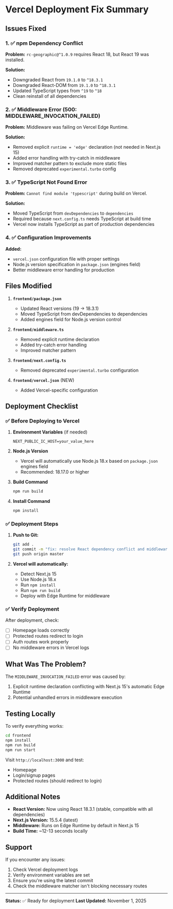 # Vercel Deployment Fix Summary

## Issues Fixed

### 1. ✅ npm Dependency Conflict
**Problem:** `rc-geographic@^1.0.9` requires React 18, but React 19 was installed.

**Solution:**
- Downgraded React from `19.1.0` to `^18.3.1`
- Downgraded React-DOM from `19.1.0` to `^18.3.1`
- Updated TypeScript types from `^19` to `^18`
- Clean reinstall of all dependencies

### 2. ✅ Middleware Error (500: MIDDLEWARE_INVOCATION_FAILED)
**Problem:** Middleware was failing on Vercel Edge Runtime.

**Solution:**
- Removed explicit `runtime = 'edge'` declaration (not needed in Next.js 15)
- Added error handling with try-catch in middleware
- Improved matcher pattern to exclude more static files
- Removed deprecated `experimental.turbo` config

### 3. ✅ TypeScript Not Found Error
**Problem:** `Cannot find module 'typescript'` during build on Vercel.

**Solution:**
- Moved TypeScript from `devDependencies` to `dependencies`
- Required because `next.config.ts` needs TypeScript at build time
- Vercel now installs TypeScript as part of production dependencies

### 4. ✅ Configuration Improvements
**Added:**
- `vercel.json` configuration file with proper settings
- Node.js version specification in `package.json` (engines field)
- Better middleware error handling for production

## Files Modified

1. **`frontend/package.json`**
   - Updated React versions (19 → 18.3.1)
   - Moved TypeScript from devDependencies to dependencies
   - Added engines field for Node.js version control

2. **`frontend/middleware.ts`**
   - Removed explicit runtime declaration
   - Added try-catch error handling
   - Improved matcher pattern

3. **`frontend/next.config.ts`**
   - Removed deprecated `experimental.turbo` configuration

4. **`frontend/vercel.json`** (NEW)
   - Added Vercel-specific configuration

## Deployment Checklist

### ✅ Before Deploying to Vercel

1. **Environment Variables** (if needed)
   ```
   NEXT_PUBLIC_IC_HOST=your_value_here
   ```
   
2. **Node.js Version**
   - Vercel will automatically use Node.js 18.x based on `package.json` engines field
   - Recommended: 18.17.0 or higher

3. **Build Command**
   ```bash
   npm run build
   ```

4. **Install Command**
   ```bash
   npm install
   ```

### ✅ Deployment Steps

1. **Push to Git:**
   ```bash
   git add .
   git commit -m "fix: resolve React dependency conflict and middleware errors"
   git push origin master
   ```

2. **Vercel will automatically:**
   - Detect Next.js 15
   - Use Node.js 18.x
   - Run `npm install`
   - Run `npm run build`
   - Deploy with Edge Runtime for middleware

### ✅ Verify Deployment

After deployment, check:
- [ ] Homepage loads correctly
- [ ] Protected routes redirect to login
- [ ] Auth routes work properly
- [ ] No middleware errors in Vercel logs

## What Was The Problem?

The `MIDDLEWARE_INVOCATION_FAILED` error was caused by:
1. Explicit runtime declaration conflicting with Next.js 15's automatic Edge Runtime
2. Potential unhandled errors in middleware execution

## Testing Locally

To verify everything works:
```bash
cd frontend
npm install
npm run build
npm run start
```

Visit `http://localhost:3000` and test:
- Homepage
- Login/signup pages
- Protected routes (should redirect to login)

## Additional Notes

- **React Version:** Now using React 18.3.1 (stable, compatible with all dependencies)
- **Next.js Version:** 15.5.4 (latest)
- **Middleware:** Runs on Edge Runtime by default in Next.js 15
- **Build Time:** ~12-13 seconds locally

## Support

If you encounter any issues:
1. Check Vercel deployment logs
2. Verify environment variables are set
3. Ensure you're using the latest commit
4. Check the middleware matcher isn't blocking necessary routes

---

**Status:** ✅ Ready for deployment
**Last Updated:** November 1, 2025

